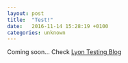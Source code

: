 ```yaml
---
layout: post
title:  "Test!"
date:   2016-11-14 15:28:19 +0100
categories: unknown
---
```


Coming soon...
Check [Lyon Testing Blog](https://www.lyontesting.fr/en/author/scolson/)
